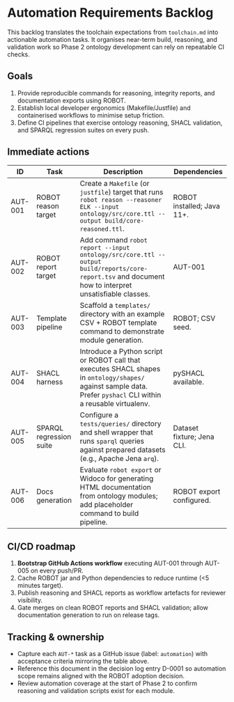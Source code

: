 # Automation Requirements Backlog

This backlog translates the toolchain expectations from `toolchain.md` into actionable automation tasks. It organises near-term build, reasoning, and validation work so Phase 2 ontology development can rely on repeatable CI checks.

## Goals

1. Provide reproducible commands for reasoning, integrity reports, and documentation exports using ROBOT.
2. Establish local developer ergonomics (Makefile/Justfile) and containerised workflows to minimise setup friction.
3. Define CI pipelines that exercise ontology reasoning, SHACL validation, and SPARQL regression suites on every push.

## Immediate actions

| ID | Task | Description | Dependencies |
| -- | ---- | ----------- | ------------ |
| AUT-001 | ROBOT reason target | Create a `Makefile` (or `justfile`) target that runs `robot reason --reasoner ELK --input ontology/src/core.ttl --output build/core-reasoned.ttl`. | ROBOT installed; Java 11+. |
| AUT-002 | ROBOT report target | Add command `robot report --input ontology/src/core.ttl --output build/reports/core-report.tsv` and document how to interpret unsatisfiable classes. | AUT-001 |
| AUT-003 | Template pipeline | Scaffold a `templates/` directory with an example CSV + ROBOT template command to demonstrate module generation. | ROBOT; CSV seed. |
| AUT-004 | SHACL harness | Introduce a Python script or ROBOT call that executes SHACL shapes in `ontology/shapes/` against sample data. Prefer `pyshacl` CLI within a reusable virtualenv. | pySHACL available. |
| AUT-005 | SPARQL regression suite | Configure a `tests/queries/` directory and shell wrapper that runs `sparql` queries against prepared datasets (e.g., Apache Jena `arq`). | Dataset fixture; Jena CLI. |
| AUT-006 | Docs generation | Evaluate `robot export` or Widoco for generating HTML documentation from ontology modules; add placeholder command to build pipeline. | ROBOT export configured. |

## CI/CD roadmap

1. **Bootstrap GitHub Actions workflow** executing AUT-001 through AUT-005 on every push/PR.
2. Cache ROBOT jar and Python dependencies to reduce runtime (<5 minutes target).
3. Publish reasoning and SHACL reports as workflow artefacts for reviewer visibility.
4. Gate merges on clean ROBOT reports and SHACL validation; allow documentation generation to run on release tags.

## Tracking & ownership

* Capture each `AUT-*` task as a GitHub issue (label: `automation`) with acceptance criteria mirroring the table above.
* Reference this document in the decision log entry D-0001 so automation scope remains aligned with the ROBOT adoption decision.
* Review automation coverage at the start of Phase 2 to confirm reasoning and validation scripts exist for each module.
